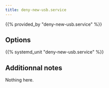 ```yaml
---
title: deny-new-usb.service
---
```


{{% provided_by "deny-new-usb.service" %}}

## Options

{{% systemd_unit "deny-new-usb.service" %}}

## Additionnal notes

Nothing here.